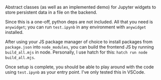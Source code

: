 Abstract classes (as well as an implemented demo) for Jupyter widgets to store persistent data in a file on the backend.

Since this is a one-off, python deps are not included. All that you need is `anywidget`; you can run `test.ipynb` in any environment with `anywidget` installed.

After using your JS package manager of choice to install packages from `package.json` into `node_modules`, you can build the frontend JS by running `build_all.mjs` in node. Personally, I use hatch for this: `hatch run node build_all.mjs`. 

Once setup is complete, you should be able to play around with the code using `test.ipynb` as your entry point. I've only tested this in VSCode.